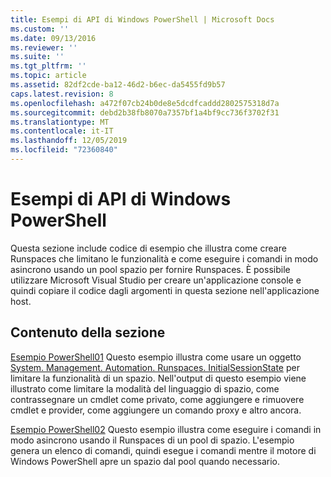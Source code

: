 ```yaml
---
title: Esempi di API di Windows PowerShell | Microsoft Docs
ms.custom: ''
ms.date: 09/13/2016
ms.reviewer: ''
ms.suite: ''
ms.tgt_pltfrm: ''
ms.topic: article
ms.assetid: 82df2cde-ba12-46d2-b6ec-da5455fd9b57
caps.latest.revision: 8
ms.openlocfilehash: a472f07cb24b0de8e5dcdfcaddd2802575318d7a
ms.sourcegitcommit: debd2b38fb8070a7357bf1a4bf9cc736f3702f31
ms.translationtype: MT
ms.contentlocale: it-IT
ms.lasthandoff: 12/05/2019
ms.locfileid: "72360840"
---
```

# <a name="windows-powershell-api-samples"></a>Esempi di API di Windows PowerShell

Questa sezione include codice di esempio che illustra come creare Runspaces che limitano le funzionalità e come eseguire i comandi in modo asincrono usando un pool spazio per fornire Runspaces. È possibile utilizzare Microsoft Visual Studio per creare un'applicazione console e quindi copiare il codice dagli argomenti in questa sezione nell'applicazione host.

## <a name="in-this-section"></a>Contenuto della sezione

[Esempio PowerShell01](./windows-powershell01-sample.md) Questo esempio illustra come usare un oggetto [System. Management. Automation. Runspaces. InitialSessionState](/dotnet/api/System.Management.Automation.Runspaces.InitialSessionState) per limitare la funzionalità di un spazio. Nell'output di questo esempio viene illustrato come limitare la modalità del linguaggio di spazio, come contrassegnare un cmdlet come privato, come aggiungere e rimuovere cmdlet e provider, come aggiungere un comando proxy e altro ancora.

[Esempio PowerShell02](./windows-powershell02-sample.md) Questo esempio illustra come eseguire i comandi in modo asincrono usando il Runspaces di un pool di spazio. L'esempio genera un elenco di comandi, quindi esegue i comandi mentre il motore di Windows PowerShell apre un spazio dal pool quando necessario.
